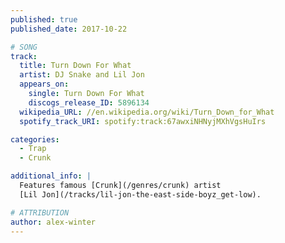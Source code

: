 ```yaml
---
published: true
published_date: 2017-10-22

# SONG
track:
  title: Turn Down For What
  artist: DJ Snake and Lil Jon
  appears_on:
    single: Turn Down For What
    discogs_release_ID: 5896134
  wikipedia_URL: //en.wikipedia.org/wiki/Turn_Down_for_What
  spotify_track_URI: spotify:track:67awxiNHNyjMXhVgsHuIrs

categories:
  - Trap
  - Crunk

additional_info: |
  Features famous [Crunk](/genres/crunk) artist
  [Lil Jon](/tracks/lil-jon-the-east-side-boyz_get-low).

# ATTRIBUTION
author: alex-winter
---
```

